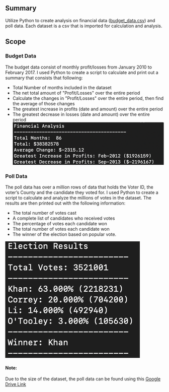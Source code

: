 ## Summary
Utilize Python to create analysis on financial data ([budget_data.csv]( https://github.com/carmelamonis/python-challenge/blob/main/data/budget_data.csv)) and poll data. Each dataset is a csv that is imported for calculation and analysis.

## Scope
### Budget Data
The budget data consist of monthly profit/losses from January 2010 to February 2017. I used Python to create a script to calculate and print out a summary that consists that following:
 - Total Number of months included in the dataset
 - The net total amount of "Profit/Losses" over the entire period
 - Calculate the changes in "Profit/Losses" over the entire period, then find the average of those changes
 - The greatest increase in profits (date and amount) over the entire period
 - The greatest decrease in losses (date and amount) over the entire period
![Budget Results](images/budget.png)

### Poll Data
The poll data has over a million rows of data that holds the Voter ID, the voter’s County and the candidate they voted for. I used Python to create a script to calculate and analyze the millions of votes in the dataset. The results are then printed out with the following information:
 - The total number of votes cast
 - A complete list of candidates who received votes
 - The percentage of votes each candidate won
 - The total number of votes each candidate won
 - The winner of the election based on popular vote.
 
![Poll Results](images/poll.png)

#### Note: 
Due to the size of the dataset, the poll data can be found using this [Google Drive Link](https://drive.google.com/file/d/1DncbQd16Gm0xsACC0p86QFZB_yX1Ywqe/view?usp=sharing)
